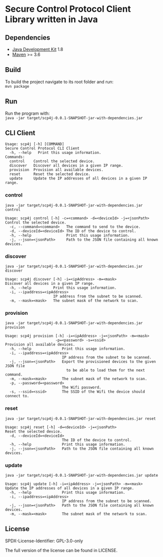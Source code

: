 # Secure Control Protocol Client Library written in Java

## Dependencies

- [Java Development Kit](https://openjdk.java.net/ "OpenJDK") 1.8
- [Maven](https://maven.apache.org/ "Apache Maven") >= 3.6

## Build

To build the project navigate to its root folder and run:  
`mvn package`

## Run

Run the program with:  
`java -jar target/scp4j-0.0.1-SNAPSHOT-jar-with-dependencies.jar`

## CLI Client

```
Usage: scp4j [-h] [COMMAND]
Secure Control Protocol CLI Client
  -h, --help   Print this usage information.
Commands:
  control    Control the selected device.
  discover   Discover all devices in a given IP range.
  provision  Provision all available devices.
  reset      Reset the selected device.
  update     Update the IP addresses of all devices in a given IP range.
```

### control

`java -jar target/scp4j-0.0.1-SNAPSHOT-jar-with-dependencies.jar control`
```
Usage: scp4j control [-h] -c=<command> -d=<deviceId> -j=<jsonPath>
Control the selected device.
  -c, --command=<command>   The command to send to the device.
  -d, --deviceId=<deviceId> The ID of the device to control.
  -h, --help                Print this usage information.
  -j, --json=<jsonPath>     Path to the JSON file containing all known devices.
```

### discover

`java -jar target/scp4j-0.0.1-SNAPSHOT-jar-with-dependencies.jar discover`
```
Usage: scp4j discover [-h] -i=<ipAddress> -m=<mask>
Discover all devices in a given IP range.
  -h, --help          Print this usage information.
  -i, --ipaddress=<ipAddress>
                      IP address from the subnet to be scanned.
  -m, --mask=<mask>   The subnet mask of the network to scan.
```

### provision

`java -jar target/scp4j-0.0.1-SNAPSHOT-jar-with-dependencies.jar provision`
```
Usage: scp4j provision [-h] -i=<ipAddress> -j=<jsonPath> -m=<mask>
                       -p=<password> -s=<ssid>
Provision all available devices.
  -h, --help              Print this usage information.
  -i, --ipaddress=<ipAddress>
                          IP address from the subnet to be scanned.
  -j, --json=<jsonPath>   Export the provisioned devices to the given JSON file
                            to be able to load them for the next command.
  -m, --mask=<mask>       The subnet mask of the network to scan.
  -p, --password=<password>
                          The Wifi password.
  -s, --ssid=<ssid>       The SSID of the Wifi the device should connect to.
```

### reset

`java -jar target/scp4j-0.0.1-SNAPSHOT-jar-with-dependencies.jar reset`
```
Usage: scp4j reset [-h] -d=<deviceId> -j=<jsonPath>
Reset the selected device.
  -d, --deviceId=<deviceId>
                          The ID of the device to control.
  -h, --help              Print this usage information.
  -j, --json=<jsonPath>   Path to the JSON file containing all known devices.
```

### update

`java -jar target/scp4j-0.0.1-SNAPSHOT-jar-with-dependencies.jar update`
```
Usage: scp4j update [-h] -i=<ipAddress> -j=<jsonPath> -m=<mask>
Update the IP addresses of all devices in a given IP range.
  -h, --help              Print this usage information.
  -i, --ipaddress=<ipAddress>
                          IP address from the subnet to be scanned.
  -j, --json=<jsonPath>   Path to the JSON file containing all known devices.
  -m, --mask=<mask>       The subnet mask of the network to scan.
```

## License
SPDX-License-Identifier: GPL-3.0-only

The full version of the license can be found in LICENSE.